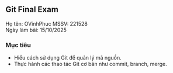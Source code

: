 ## Git Final Exam

Họ tên: OVinhPhuc
MSSV: 221528  
Ngày làm bài: 15/10/2025  

### Mục tiêu
- Hiểu cách sử dụng Git để quản lý mã nguồn.  
- Thực hành các thao tác Git cơ bản như commit, branch, merge.
